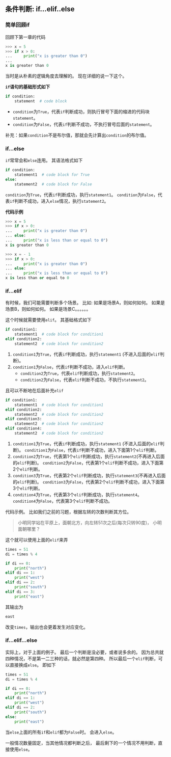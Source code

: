 ## 条件判断: if...elif..else
### 简单回顾if
回顾下第一章的代码
```python
>>> x = 5
>>> if x > 0:
...     print("x is greater than 0")
...
x is greater than 0
```
当时是从朴素的逻辑角度去理解的。
现在详细的说一下这个。

**`if`语句的基础形式如下**
```python
if condition:
    statement  # code block
```
- `condition`为`True`，代表`if`判断成功，则执行冒号下面的缩进的代码块`statement`。
- `condition`为`False`，代表`if`判断不成功，不执行冒号后面的`statement`。

补充：如果`condition`不是布尔值，那就会先计算出`condition`的布尔值。

### if...else
`if`常常会和`else`连用。
其语法格式如下
```python
if condition:
    statement1  # code block for True
else:
    statement2  # code block for False
```

`condition`为`True`，代表`if`判断成功，执行`statement1`。
`condition`为`False`，代表`if`判断不成功，进入`else`情况，执行`statement2`。

**代码示例**
```python
>>> x = 5
>>> if x > 0:
...     print("x is greater than 0")
... else:
...     print("x is less than or equal to 0")
x is greater than 0
```
```python
>>> x = - 1
>>> if x > 0:
...     print("x is greater than 0")
... else:
...     print("x is less than or equal to 0")
x is less than or equal to 0
```

### if...elif
有时候，我们可能需要判断多个场景。
比如:
如果是场景A，则如何如何。
如果是场景B，则如何如何。
如果是场景C。。。。。。

这个时候就需要使用`elif`。
其基础格式如下
```python
if condition1:
    statement1  # code block for condition1
elif condition2:
    statement2  # code block for condition2
```
1. `condition1`为`True`，代表`if`判断成功，执行`statement1`
   (不进入后面的`elif`判断)。
2. `condition1`为`False`，代表`if`判断不成功，进入`elif`判断。
   - `condition2`为`True`，代表`elif`判断成功，执行`statement2`。
   - `condition2`为`False`，代表`elif`判断不成功，不执行`statement2`。

且可以不断地在后面补充`elif`
```python
if condition1:
    statement1  # code block for condition1
elif condition2:
    statement2  # code block for condition2
elif condition3:
    statement2  # code block for condition2
elif condition4:
    statement2  # code block for condition2
```
1. `condition1`为`True`，代表`if`判断成功，执行`statement1`
   (不进入后面的`elif`判断)。
   `condition1`为`False`，代表`if`判断不成功，进入下面第1个`elif`判断。
2. `condition2`为`True`，代表第1个`elif`判断成功，执行`statement2`(不再进入后面的`elif`判断)。
   `condition2`为`False`，代表第1个`elif`判断不成功，进入下面第2个`elif`判断。
3. `condition3`为`True`，代表第2个`elif`判断成功，执行`statement3`(不再进入后面的`elif`判断)。
  `condition3`为`False`，代表第2个`elif`判断不成功，进入下面第3个`elif`判断。
4. `condition4`为`True`，代表第3个`elif`判断成功，执行`statement4`。
  `condition4`为`False`，代表第3个`elif`判断不成功。


代码示例。
比如我们之前的习题，根据左转的次数判断其方位。
> 小明同学站在平原上，面朝北方，向左转51次之后(每次只转90度)，
> 小明面朝哪里？

这个就可以使用上面的`elif`来弄

```python
times = 51
di = times % 4

if di == 0:
    print("north")
elif di == 1:
    print("west")
elif di == 2:
    print("south")
elif di == 3:
    print("east")
```
其输出为
```txt
east
```
改变`times`，输出也会更着发生对应变化。

### if...elif...else
实际上，对于上面的例子。
最后一个判断是没必要，或者说多余的。
因为总共就四种情况，不是第一二三种的话，就必然是第四种。
所以最后一个`elif`判断，可以直接换成`else`。
即如下
```python
times = 51
di = times % 4

if di == 0:
    print("north")
elif di == 1:
    print("west")
elif di == 2:
    print("south")
else:
    print("east")
```
当`else`上面的所有`if`和`elif`都为`False`时。
会进入`else`。

一般情况数量固定，当其他情况都判断之后，
最后剩下的一个情况不用判断，直接使用`else`。
